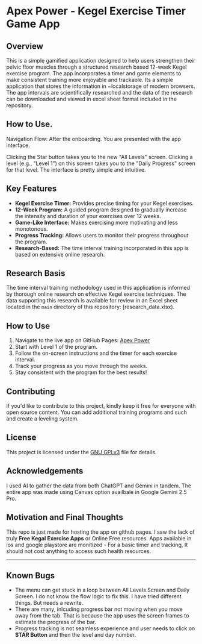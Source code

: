 # Apex Power - Kegel Exercise Timer Game App

## Overview

This is a simple gamified application designed to help users strengthen their pelvic floor muscles through a structured research based 12-week Kegel exercise program. The app incorporates a timer and game elements to make consistent training more enjoyable and trackable.
Its a simple application that stores the information in ~localstorage of modern browsers. The app intervals are scientifically researched and the data of the research can be downloaded and viewed in excel sheet format included in the repository.

## How to Use. 
Navigation Flow:
After the onboarding. You are presented with the app interface. 

Clicking the Star button takes you to the new "All Levels" screen.
Clicking a level (e.g., "Level 1") on this screen takes you to the "Daily Progress" screen for that level.
The interface is pretty simple and intuitive. 



## Key Features

* **Kegel Exercise Timer:** Provides precise timing for your Kegel exercises.
* **12-Week Program:** A guided program designed to gradually increase the intensity and duration of your exercises over 12 weeks.
* **Game-Like Interface:** Makes exercising more motivating and less monotonous.
* **Progress Tracking:** Allows users to monitor their progress throughout the program.
* **Research-Based:** The time interval training incorporated in this app is based on extensive online research.

## Research Basis

The time interval training methodology used in this application is informed by thorough online research on effective Kegel exercise techniques. The data supporting this research is available for review in an Excel sheet located in the `main` directory of this repository: [research_data.xlsx).

## How to Use

1.  Navigate to the live app on GitHub Pages: [Apex Power](https://nexusstreamon.github.io/kegel-apex-power-app/)
2.  Start with Level 1 of the program.
3.  Follow the on-screen instructions and the timer for each exercise interval.
4.  Track your progress as you move through the weeks.
5.  Stay consistent with the program for the best results!

## Contributing

If you'd like to contribute to this project, kindly keep it free for everyone with open source content. 
You can add additional training programs and such and create a leveling system. 

## License

This project is licensed under the [GNU GPLv3](https://choosealicense.com/licenses/gpl-3.0/) file for details. 

## Acknowledgements

I used AI to gather the data from both ChatGPT and Gemini in tandem. The entire app was made using Canvas option availbale in Google Gemini 2.5 Pro. 

## Motivation and Final Thoughts

This repo is just made for hosting the app on github pages. 
I saw the lack of truly **Free Kegal Exercise Apps** or Online Free resources. Apps available in ios and google playstore are monitized - For a basic timer and tracking, It should not cost anything to access such health resources. 

---

## Known Bugs

- The menu can get stuck in a loop between All Levels Screen and Daily Screen. I do not know the flow logic to fix this. I have tried different things. But needs a rewrite. 
- There are many, inlcuding progress bar not moving when you move away from the tab. That is because the app uses the screen frames to estimate the progress of the bar. 
- Progress tracking is not seamless experience and user needs to click on **STAR Button**  and then the level and day number.
